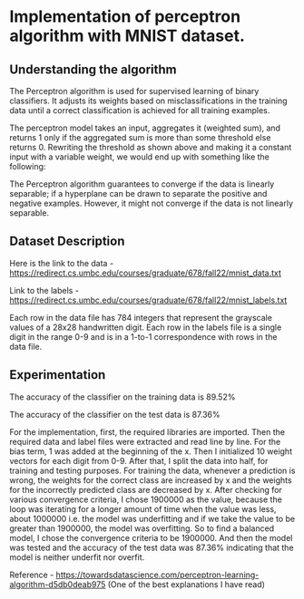 # Implementation of perceptron algorithm with MNIST dataset. 

## Understanding the algorithm

The Perceptron algorithm is used for supervised learning of binary classifiers. It adjusts its weights based on misclassifications in the training data until a correct classification is achieved for all training examples.

The perceptron model takes an input, aggregates it (weighted sum), and returns 1 only if the aggregated sum is more than some threshold else returns 0. Rewriting the threshold as shown above and making it a constant input with a variable weight, we would end up with something like the following:

The Perceptron algorithm guarantees to converge if the data is linearly separable; if a hyperplane can be drawn to separate the positive and negative examples. However, it might not converge if the data is not linearly separable.

## Dataset Description

Here is the link to the data - https://redirect.cs.umbc.edu/courses/graduate/678/fall22/mnist_data.txt

Link to the labels - https://redirect.cs.umbc.edu/courses/graduate/678/fall22/mnist_labels.txt

Each row in the data file has 784 integers that represent the grayscale values of a 28x28 handwritten digit. Each row in the labels file is a single digit in the range 0-9 and is in a 1-to-1 correspondence with rows in the data file. 

## Experimentation 

The accuracy of the classifier on the training data is 89.52%

The accuracy of the classifier on the test data is 87.36% 

For the implementation, first, the required libraries are imported. Then the required data and label files were extracted and read line by line. For the bias term, 1 was added at the beginning of the x. Then I initialized 10 weight vectors for each digit from 0-9. After that, I split the data into half, for training and testing purposes. For training the data, whenever a prediction is wrong, the weights for the correct class are increased by x and the weights for the incorrectly predicted class are decreased 
by x. After checking for various convergence criteria, I chose 1900000 as the value, because the loop was iterating for a longer amount of time when the value was less, about 1000000 i.e. the model was underfitting and if we take the value to be greater than 1900000, the model was overfitting. So to find a balanced model, I chose the convergence criteria to be 1900000. And then the model was tested and the accuracy of the test data was 87.36% indicating that the model is neither underfit nor overfit. 

Reference - https://towardsdatascience.com/perceptron-learning-algorithm-d5db0deab975 (One of the best explanations I have read)
